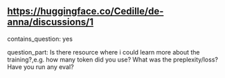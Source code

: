 ## https://huggingface.co/Cedille/de-anna/discussions/1

contains_question: yes

question_part: Is there resource where i could learn more about the training?,e.g. how many token did you use? What was the preplexity/loss? Have you run any eval?